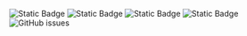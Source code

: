 ![Static Badge](https://img.shields.io/badge/blacklists-60-000000) ![Static Badge](https://img.shields.io/badge/blacklisted-2936845-cc0000) ![Static Badge](https://img.shields.io/badge/whitelisted-2242-00CC00) ![Static Badge](https://img.shields.io/badge/streaming_blacklist-28106-000000) ![GitHub issues](https://img.shields.io/github/issues/fabriziosalmi/blacklists)
